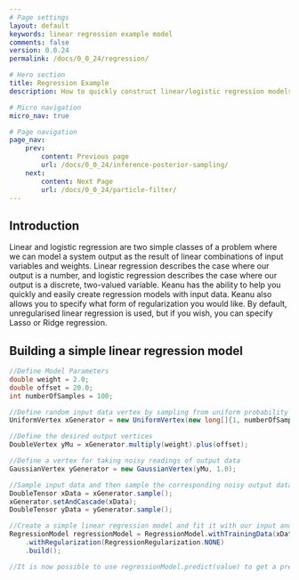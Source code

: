 ```yaml
---
# Page settings
layout: default
keywords: linear regression example model
comments: false
version: 0.0.24
permalink: /docs/0_0_24/regression/

# Hero section
title: Regression Example
description: How to quickly construct linear/logistic regression models

# Micro navigation
micro_nav: true

# Page navigation
page_nav:
    prev:
        content: Previous page
        url: /docs/0_0_24/inference-posterior-sampling/
    next: 
        content: Next Page
        url: /docs/0_0_24/particle-filter/
---
```


## Introduction
Linear and logistic regression are two simple classes of a problem where we can model a system output as the result of linear combinations of input variables and weights.
Linear regression describes the case where our output is a number, and logistic regression describes the case where our output is a discrete, two-valued variable.
Keanu has the ability to help you quickly and easily create regression models with input data.
Keanu also allows you to specify what form of regularization you would like.
By default, unregularised linear regression is used, but if you wish, you can specify Lasso or Ridge regression.

## Building a simple linear regression model
```java
//Define Model Parameters
double weight = 2.0;
double offset = 20.0;
int numberOfSamples = 100;

//Define random input data vertex by sampling from uniform probability distribution between 0 and 10
UniformVertex xGenerator = new UniformVertex(new long[]{1, numberOfSamples}, 0, 10);

//Define the desired output vertices
DoubleVertex yMu = xGenerator.multiply(weight).plus(offset);

//Define a vertex for taking noisy readings of output data
GaussianVertex yGenerator = new GaussianVertex(yMu, 1.0);

//Sample input data and then sample the corresponding noisy output data
DoubleTensor xData = xGenerator.sample();
xGenerator.setAndCascade(xData);
DoubleTensor yData = yGenerator.sample();

//Create a simple linear regression model and fit it with our input and output data
RegressionModel regressionModel = RegressionModel.withTrainingData(xData, yData)
    .withRegularization(RegressionRegularization.NONE)
    .build();

//It is now possible to use regressionModel.predict(value) to get a prediction of the output given an input value.
```